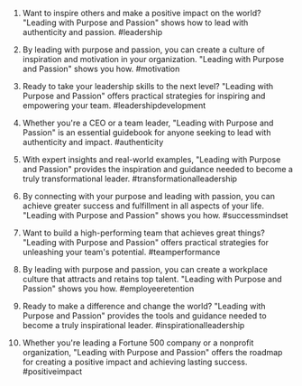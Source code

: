 1. Want to inspire others and make a positive impact on the world? "Leading with Purpose and Passion" shows how to lead with authenticity and passion. #leadership

2. By leading with purpose and passion, you can create a culture of inspiration and motivation in your organization. "Leading with Purpose and Passion" shows you how. #motivation

3. Ready to take your leadership skills to the next level? "Leading with Purpose and Passion" offers practical strategies for inspiring and empowering your team. #leadershipdevelopment

4. Whether you're a CEO or a team leader, "Leading with Purpose and Passion" is an essential guidebook for anyone seeking to lead with authenticity and impact. #authenticity

5. With expert insights and real-world examples, "Leading with Purpose and Passion" provides the inspiration and guidance needed to become a truly transformational leader. #transformationalleadership

6. By connecting with your purpose and leading with passion, you can achieve greater success and fulfillment in all aspects of your life. "Leading with Purpose and Passion" shows you how. #successmindset

7. Want to build a high-performing team that achieves great things? "Leading with Purpose and Passion" offers practical strategies for unleashing your team's potential. #teamperformance

8. By leading with purpose and passion, you can create a workplace culture that attracts and retains top talent. "Leading with Purpose and Passion" shows you how. #employeeretention

9. Ready to make a difference and change the world? "Leading with Purpose and Passion" provides the tools and guidance needed to become a truly inspirational leader. #inspirationalleadership

10. Whether you're leading a Fortune 500 company or a nonprofit organization, "Leading with Purpose and Passion" offers the roadmap for creating a positive impact and achieving lasting success. #positiveimpact


